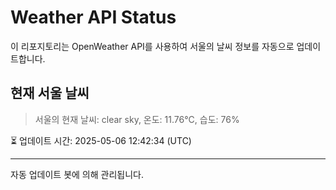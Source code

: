
# Weather API Status

이 리포지토리는 OpenWeather API를 사용하여 서울의 날씨 정보를 자동으로 업데이트합니다.

## 현재 서울 날씨
> 서울의 현재 날씨: clear sky, 온도: 11.76°C, 습도: 76%

⏳ 업데이트 시간: 2025-05-06 12:42:34 (UTC)

---
자동 업데이트 봇에 의해 관리됩니다.
